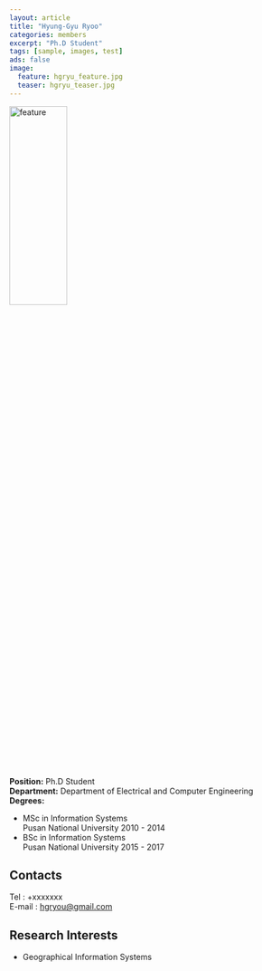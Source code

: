 ```yaml
---
layout: article
title: "Hyung-Gyu Ryoo"
categories: members
excerpt: "Ph.D Student"
tags: [sample, images, test]
ads: false
image:
  feature: hgryu_feature.jpg
  teaser: hgryu_teaser.jpg
---
```


<div><img style="width: 45%; height: 30%" src="{{ site.url }}/images/{{ page.image.feature }}" alt="feature" ></div>

**Position:** Ph.D Student <br/>
**Department:** Department of Electrical and Computer Engineering <br/>
**Degrees:** <br/>
* MSc in Information Systems <br/>
Pusan National University 2010 - 2014
* BSc in Information Systems <br/>
Pusan National University 2015 - 2017


## Contacts

Tel : +xxxxxxx <br/>
E-mail : hgryou@gmail.com <br/>

## Research Interests

* Geographical Information Systems
